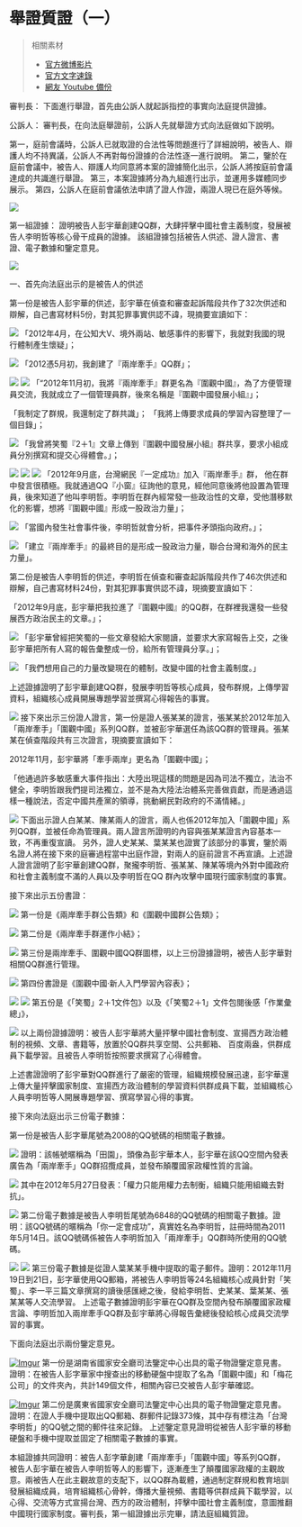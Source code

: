舉證質證（一）
===

> 相關素材
> - [官方微博影片](http://www.weibo.com/3960688335/FliLQ3HEd?from=page_1001063960688335_profile&wvr=6&mod=weibotime)
> - [官方文字速錄](http://www.weibo.com/3960688335/Flj7s8GkL?from=page_1001063960688335_profile&wvr=6&mod=weibotime)
> - [網友 Youtube 備份](https://www.youtube.com/watch?v=xXhyX12nNto&index=4&list=PLiYVWrSWkXAZM-kYJs1XOst3ZgC8U7OVD)


審判長：
下面進行舉證，首先由公訴人就起訴指控的事實向法庭提供證據。

公訴人：
審判長，在向法庭舉證前，公訴人先就舉證方式向法庭做如下說明。

第一，庭前會議時，公訴人已就取證的合法性等問題進行了詳細說明，被告人、辯護人均不持異議，公訴人不再對每份證據的合法性逐一進行說明。
第二，鑒於在庭前會議中，被告人、辯護人均同意將本案的證據簡化出示，公訴人將按庭前會議達成的共識進行舉證。
第三，本案證據將分為九組進行出示，並運用多媒體同步展示。
第四，公訴人在庭前會議依法申請了證人作證，兩證人現已在庭外等候。

[![](https://i.imgur.com/TsNttBk.png)](https://youtu.be/xXhyX12nNto?list=PLiYVWrSWkXAZM-kYJs1XOst3ZgC8U7OVD&t=92)

第一組證據：
證明被告人彭宇華創建QQ群，大肆抨擊中國社會主義制度，發展被告人李明哲等核心骨干成員的證據。
該組證據包括被告人供述、證人證言、書證、電子數據和鑒定意見。

[![](https://i.imgur.com/RJVppDH.png)](https://youtu.be/xXhyX12nNto?list=PLiYVWrSWkXAZM-kYJs1XOst3ZgC8U7OVD&t=98)

一、首先向法庭出示的是被告人的供述

第一份是被告人彭宇華的供述，彭宇華在偵查和審查起訴階段共作了32次供述和辯解，自己書寫材料5份，對其犯罪事實供認不諱，現摘要宣讀如下：

[![](https://i.imgur.com/E8Jz7Oi.png)](https://youtu.be/xXhyX12nNto?list=PLiYVWrSWkXAZM-kYJs1XOst3ZgC8U7OVD&t=123)
「2012年4月，在公知大V、境外兩站、敏感事件的影響下，我就對我國的現行體制產生懷疑」；

[![](https://i.imgur.com/T6UC6Rx.png)](https://youtu.be/xXhyX12nNto?list=PLiYVWrSWkXAZM-kYJs1XOst3ZgC8U7OVD&t=126)
「2012憑5月初，我創建了『兩岸牽手』QQ群」；

[![](https://i.imgur.com/g3k4QMa.png)](https://youtu.be/xXhyX12nNto?list=PLiYVWrSWkXAZM-kYJs1XOst3ZgC8U7OVD&t=130)
[![](https://i.imgur.com/3hw69Rt.png)](https://youtu.be/xXhyX12nNto?list=PLiYVWrSWkXAZM-kYJs1XOst3ZgC8U7OVD&t=136)
「“2012年11月初，我將『兩岸牽手』群更名為『圍觀中國』，為了方便管理員交流，我就成立了一個管理員群，後來名稱是『圍觀中國發展小組』」；

「我制定了群規，我還制定了群共識」；
「我將上傳要求成員的學習內容整理了一個目錄」；

[![](https://i.imgur.com/IyzU7NB.png)](https://youtu.be/xXhyX12nNto?list=PLiYVWrSWkXAZM-kYJs1XOst3ZgC8U7OVD&t=153)
「我曾將笑蜀『2＋1』文章上傳到『圍觀中國發展小組』群共享，要求小組成員分別撰寫和提交心得體會。」；

[![](https://i.imgur.com/r88I1Ny.png)](https://youtu.be/xXhyX12nNto?list=PLiYVWrSWkXAZM-kYJs1XOst3ZgC8U7OVD&t=163)
[![](https://i.imgur.com/o6PTfPx.png)](https://youtu.be/xXhyX12nNto?list=PLiYVWrSWkXAZM-kYJs1XOst3ZgC8U7OVD&t=171)
[![](https://i.imgur.com/OuA9V9e.png)](https://youtu.be/xXhyX12nNto?list=PLiYVWrSWkXAZM-kYJs1XOst3ZgC8U7OVD&t=181)
「2012年9月底，台灣網民『一定成功』加入『兩岸牽手』群， 他在群中發言很積極。我就通過QQ『小窗』征詢他的意見，經他同意後將他設置為管理員，後來知道了他叫李明哲。李明哲在群內經常發一些政治性的文章，受他潛移默化的影響，想將『圍觀中國』形成一股政治力量」；

[![](https://i.imgur.com/gsEZrcj.png)](https://youtu.be/xXhyX12nNto?list=PLiYVWrSWkXAZM-kYJs1XOst3ZgC8U7OVD&t=190)
「當國內發生社會事件後，李明哲就會分析，把事件矛頭指向政府。」；

[![](https://i.imgur.com/X81rO3N.png)](https://youtu.be/xXhyX12nNto?list=PLiYVWrSWkXAZM-kYJs1XOst3ZgC8U7OVD&t=193)
「建立『兩岸牽手』的最終目的是形成一股政治力量，聯合台灣和海外的民主力量」。

第二份是被告人李明哲的供述，李明哲在偵查和審查起訴階段共作了46次供述和辯解，自己書寫材料24份，對其犯罪事實供認不諱，現摘要宣讀如下：

「2012年9月底，彭宇華把我拉進了『圍觀中國』的QQ群，在群裡我還發一些發展西方政治民主的文章。」；

[![](https://i.imgur.com/WiQB8Zc.png)](https://youtu.be/xXhyX12nNto?list=PLiYVWrSWkXAZM-kYJs1XOst3ZgC8U7OVD&t=231)
「彭宇華曾經把笑蜀的一些文章發給大家閱讀，並要求大家寫報告上交，之後彭宇華把所有人寫的報告彙整成一份，給所有管理員分享。」；

[![](https://i.imgur.com/Zzcp8ws.png)](https://youtu.be/xXhyX12nNto?list=PLiYVWrSWkXAZM-kYJs1XOst3ZgC8U7OVD&t=243)
「我們想用自己的力量改變現在的體制，改變中國的社會主義制度。」

上述證據證明了彭宇華創建QQ群，發展李明哲等核心成員，發布群規，上傳學習資料，組織核心成員開展專題學習並撰寫心得報告的事實。

[![](https://i.imgur.com/t7vlDqv.png)](https://youtu.be/xXhyX12nNto?list=PLiYVWrSWkXAZM-kYJs1XOst3ZgC8U7OVD&t=270)
接下來出示三份證人證言，第一份是證人張某某的證言，張某某於2012年加入「兩岸牽手」「圍觀中國」系列QQ群，並被彭宇華選任為該QQ群的管理員。張某某在偵查階段共有三次證言，現摘要宣讀如下：

2012年11月，彭宇華將「牽手兩岸」更名為「圍觀中國」；

「他通過許多敏感重大事件指出：大陸出現這樣的問題是因為司法不獨立，法治不健全，李明哲跟我們提司法獨立，並不是為大陸法治體系完善做貢獻，而是通過這樣一種說法，否定中國共產黨的領導，挑動網民對政府的不滿情緒。」

[![](https://i.imgur.com/GY7BDZV.png)](https://youtu.be/xXhyX12nNto?list=PLiYVWrSWkXAZM-kYJs1XOst3ZgC8U7OVD&t=314)
下面出示證人白某某、陳某兩人的證言，兩人也係2012年加入「圍觀中國」系列QQ群，並被任命為管理員。兩人證言所證明的內容與張某某證言內容基本一致，不再重復宣讀。
另外，證人史某某、葉某某也證實了該部分的事實，鑒於兩名證人將在接下來的庭審過程當中出庭作證，對兩人的庭前證言不再宣讀。上述證人證言證明了彭宇華創建QQ群，聚攏李明哲、張某某、陳某等境內外對中國政府和社會主義制度不滿的人員以及李明哲在QQ 群內攻擊中國現行國家制度的事實。

接下來出示五份書證：

[![](https://i.imgur.com/79Q4qPQ.png)](https://youtu.be/xXhyX12nNto?list=PLiYVWrSWkXAZM-kYJs1XOst3ZgC8U7OVD&t=360)
第一份是《兩岸牽手群公告類》和《圍觀中國群公告類》；

[![](https://i.imgur.com/Ljfw2vF.png)](https://youtu.be/xXhyX12nNto?list=PLiYVWrSWkXAZM-kYJs1XOst3ZgC8U7OVD&t=366)
第二份是《兩岸牽手群運作小結》；

[![](https://i.imgur.com/iSQatQM.png)](https://youtu.be/xXhyX12nNto?list=PLiYVWrSWkXAZM-kYJs1XOst3ZgC8U7OVD&t=377)
第三份是兩岸牽手、圍觀中國QQ群圖標，以上三份證據證明，被告人彭字華對相關QQ群進行管理。

[![](https://i.imgur.com/6RqQ48j.png)](https://youtu.be/xXhyX12nNto?list=PLiYVWrSWkXAZM-kYJs1XOst3ZgC8U7OVD&t=383)
第四份書證是《圍觀中國·新人入門學習內容表》；

[![](https://i.imgur.com/exlMnh0.png)](https://youtu.be/xXhyX12nNto?list=PLiYVWrSWkXAZM-kYJs1XOst3ZgC8U7OVD&t=388)
[![](https://i.imgur.com/vFjWSwN.png)](https://youtu.be/xXhyX12nNto?list=PLiYVWrSWkXAZM-kYJs1XOst3ZgC8U7OVD&t=391)
第五份是《「笑蜀」2＋1文件包》以及《「笑蜀2＋1」文件包閱後感「作業彙總」》，

[![](https://i.imgur.com/nkVh3tC.png)](https://youtu.be/xXhyX12nNto?list=PLiYVWrSWkXAZM-kYJs1XOst3ZgC8U7OVD&t=396)
以上兩份證據證明：被告人彭宇華將大量抨擊中國社會制度、宣揚西方政治體制的視頻、文章、書籍等，放置於QQ群共享空間、公共郵箱、 百度兩盎，供群成員下載學習。且被告人李明哲按照要求撰寫了心得體會。

上述書證證明了彭宇華對QQ群進行了嚴密的管理，組織規模發展迅速，彭宇華還上傳大量抨擊國家制度、宣揚西方政治體制的學習資料供群成員下載，並組織核心人員李明哲等人開展專題學習、撰寫學習心得的事實。

接下來向法庭出示三份電子數據：


第一份是被告人彭字華尾號為2008的QQ號碼的相關電子數據。

[![](https://i.imgur.com/eaaE0dw.png)](https://youtu.be/xXhyX12nNto?list=PLiYVWrSWkXAZM-kYJs1XOst3ZgC8U7OVD&t=449)
證明：該帳號暱稱為「田園」，頭像為彭宇華本人，彭宇華在該QQ空間內發表廣告為「兩岸牽手」QQ群招攬成員，並發布顛覆國家政權性質的言論。

[![](https://i.imgur.com/boUBLsk.png)](https://youtu.be/xXhyX12nNto?list=PLiYVWrSWkXAZM-kYJs1XOst3ZgC8U7OVD&t=465)
其中在2012年5月27日發表：「權力只能用權力去制衡，組織只能用組織去對抗」。

[![](https://i.imgur.com/yTIT64k.png)](https://youtu.be/xXhyX12nNto?list=PLiYVWrSWkXAZM-kYJs1XOst3ZgC8U7OVD&t=489)
第二份電子數據是被告人李明哲尾號為6848的QQ號碼的相關電子數據。證明：該QQ號碼的暱稱為「你一定會成功”，真實姓名為李明哲，註冊時間為2011年5月14日。該QQ號碼係被告人李明哲加入「兩岸牽手」QQ群時所使用的QQ號碼。

[![](https://i.imgur.com/9qBveSj.png)](https://youtu.be/xXhyX12nNto?list=PLiYVWrSWkXAZM-kYJs1XOst3ZgC8U7OVD&t=510)
[![](https://i.imgur.com/vmdv09z.png)](https://youtu.be/xXhyX12nNto?list=PLiYVWrSWkXAZM-kYJs1XOst3ZgC8U7OVD&t=514)
第三份電子數據是從證人葉某某手機中提取的電子郵件。證明：2012年11月19日到21日，彭字華使用QQ郵箱，將被告人李明哲等24名組織核心成員針對「笑蜀」、李一平三篇文章撰寫的讀後感匯總之後，發給李明哲、史某某、葉某某、張某某等人交流學習。
上述電子數據證明彭宇華在QQ群及空間內發布顛覆國家政權言論、李明哲加入兩岸牽手QQ群及彭宇華將心得報告彙總後發給核心成員交流學習的事實。

下面向法庭出示兩份鑒定意見。

[![Imgur](https://i.imgur.com/BVsIm4A.png)](https://youtu.be/xXhyX12nNto?list=PLiYVWrSWkXAZM-kYJs1XOst3ZgC8U7OVD&t=554)
第一份是湖南省國家安全廳司法鑒定中心出具的電子物證鑒定意見書。證明：在被告人彭字華家中搜查出的移動硬盤中提取了名為「圍觀中國」和「梅花公司」的文件夾內，共計149個文件，相關內容已交被告人彭宇華確認。

[![Imgur](https://i.imgur.com/d1fp2BQ.png)](https://youtu.be/xXhyX12nNto?list=PLiYVWrSWkXAZM-kYJs1XOst3ZgC8U7OVD&t=564)
第二份是廣東省國家安全廳司法鑒定中心出具的電子物證鑒定意見書。證明：在證人手機中提取出QQ郵箱、群郵件記錄373條，其中存有標注為「台灣李明哲」的QQ號之間的郵件往來記錄。
上述鑒定意見證明從被告人彭宇華的移動硬盤和手機中提取並固定了相關電子數據的事實。

本組證據共同證明：被告人彭字華創建「兩岸牽手」「圍觀中國」等系列QQ群，被告人彭宇華在被告人李明哲等人的影響下，逐漸產生了顛覆國家政權的主觀故意。兩被告人在此主觀故意的支配下，以QQ群為載體，通過制定群規和教育培訓發展組織成員，培育組織核心骨幹，傳播大量視頻、書籍等供群成員下載學習，以心得、交流等方式宣揚台灣、西方的政治體制，抨擊中國社會主義制度，意圖推翻中國現行國家制度。審判長，第一組證據出示完畢，請法庭組織質證。
